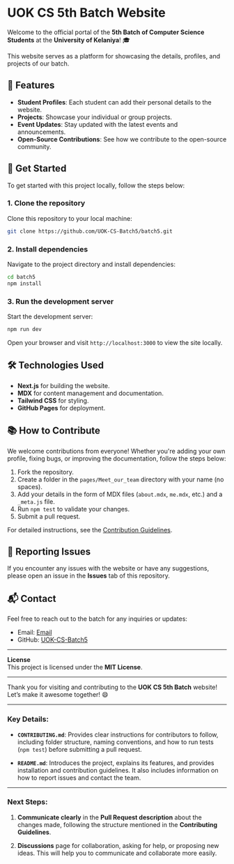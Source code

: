# UOK CS 5th Batch Website

Welcome to the official portal of the **5th Batch of Computer Science Students** at the **University of Kelaniya**! 🎓

This website serves as a platform for showcasing the details, profiles, and projects of our batch.

## 🚀 Features

- **Student Profiles**: Each student can add their personal details to the website.
- **Projects**: Showcase your individual or group projects.
- **Event Updates**: Stay updated with the latest events and announcements.
- **Open-Source Contributions**: See how we contribute to the open-source community.

## 🌱 Get Started

To get started with this project locally, follow the steps below:

### 1. Clone the repository

Clone this repository to your local machine:

```bash
git clone https://github.com/UOK-CS-Batch5/batch5.git
```

### 2. Install dependencies

Navigate to the project directory and install dependencies:

```bash
cd batch5
npm install
```

### 3. Run the development server

Start the development server:

```bash
npm run dev
```

Open your browser and visit `http://localhost:3000` to view the site locally.

## 🛠️ Technologies Used

- **Next.js** for building the website.
- **MDX** for content management and documentation.
- **Tailwind CSS** for styling.
- **GitHub Pages** for deployment.

## 📚 How to Contribute

We welcome contributions from everyone! Whether you're adding your own profile, fixing bugs, or improving the documentation, follow the steps below:

1. Fork the repository.
2. Create a folder in the `pages/Meet_our_team` directory with your name (no spaces).
3. Add your details in the form of MDX files (`about.mdx`, `me.mdx`, etc.) and a `_meta.js` file.
4. Run `npm test` to validate your changes.
5. Submit a pull request.

For detailed instructions, see the [Contribution Guidelines](CONTRIBUTING.md).

## 🐛 Reporting Issues

If you encounter any issues with the website or have any suggestions, please open an issue in the **Issues** tab of this repository.

## 📬 Contact

Feel free to reach out to the batch for any inquiries or updates:

- Email: [Email](1pawanpinsara@gmail.com)
- GitHub: [UOK-CS-Batch5](https://github.com/UOK-CS-Batch5)

---

**License**  
This project is licensed under the **MIT License**.

---

Thank you for visiting and contributing to the **UOK CS 5th Batch** website! Let’s make it awesome together! 😄

---

### **Key Details:**

- **`CONTRIBUTING.md`**: Provides clear instructions for contributors to follow, including folder structure, naming conventions, and how to run tests (`npm test`) before submitting a pull request.
  
- **`README.md`**: Introduces the project, explains its features, and provides installation and contribution guidelines. It also includes information on how to report issues and contact the team.

---

### **Next Steps:**
   
1. **Communicate clearly** in the **Pull Request description** about the changes made, following the structure mentioned in the **Contributing Guidelines**.

2. **Discussions** page for collaboration, asking for help, or proposing new ideas. This will help you to communicate and collaborate more easily.

